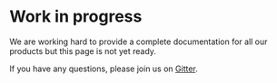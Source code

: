 # Work in progress

We are working hard to provide a complete documentation for all our products but this page is not yet ready.

If you have any questions, please join us on [Gitter](https://gitter.im/taoblockchain/docs).
